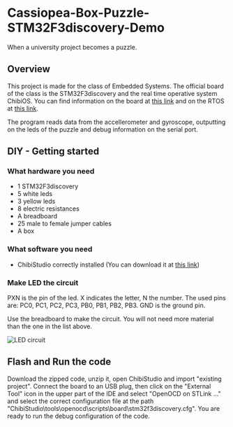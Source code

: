 # Cassiopea-Box-Puzzle-STM32F3discovery-Demo
When a university project becomes a puzzle.

## Overview
This project is made for the class of Embedded Systems. The official board of the class is the STM32F3discovery and the real time operative system ChibiOS. You can find information on the board at [this link](https://www.st.com/en/evaluation-tools/stm32f3discovery.html) and on the RTOS at [this link](http://chibios.org/dokuwiki/doku.php).

The program reads data from the accellerometer and gyroscope, outputting on the leds of the puzzle and debug information on the serial port.

## DIY - Getting started
### What hardware you need
- 1 STM32F3discovery
- 5 white leds
- 3 yellow leds
- 8 electric resistances
- A breadboard
- 25 male to female jumper cables
- A box
### What software you need
- ChibiStudio correctly installed (You can download it at [this link](http://www.chibios.org/dokuwiki/doku.php?id=chibios:downloads:start))
### Make LED the circuit
PXN is the pin of the led. X indicates the letter, N the number. The used pins are: PC0, PC1, PC2, PC3, PB0, PB1, PB2, PB3.
GND is the ground pin.

Use the breadboard to make the circuit. You will not need more material than the one in the list above.

![LED circuit](https://github.com/CarmineDAlessandro/Cassiopeia-Box-Puzzle-STM32F3discovery-Demo/blob/master/led%20circuit.JPG)
## Flash and Run the code
Download the zipped code, unzip it, open ChibiStudio and import "existing project". Connect the board to an USB plug, then click on the "External Tool" icon in the upper part of the IDE and select "OpenOCD on STLink ..." and select the correct configuration file at the path "ChibiStudio\tools\openocd\scripts\board\stm32f3discovery.cfg". You are ready to run the debug configuration of the code.
